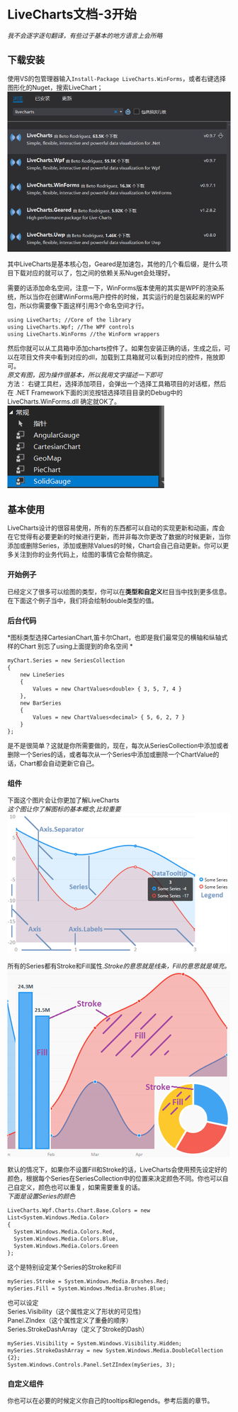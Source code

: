 # LiveCharts文档-3开始
*我不会逐字逐句翻译，有些过于基本的地方语言上会所略*
## 下载安装
使用VS的包管理器输入```Install-Package LiveCharts.WinForms```，或者右键选择图形化的Nuget，搜索LiveChart；  
![](../Images/LiveCharts/nugetinstall.png)

其中LiveCharts是基本核心包，Geared是加速包，其他的几个看后缀，是什么项目下载对应的就可以了，包之间的依赖关系Nuget会处理好。  

需要的话添加命名空间，注意一下，WinForms版本使用的其实是WPF的渲染系统，所以当你在创建WinForms用户控件的时候，其实运行的是包装起来的WPF包，所以你需要像下面这样引用3个命名空间才行。  
```
using LiveCharts; //Core of the library
using LiveCharts.Wpf; //The WPF controls
using LiveCharts.WinForms //the WinForm wrappers
```
然后你就可以从工具箱中添加charts控件了。如果包安装正确的话，生成之后，可以在项目文件夹中看到对应的dll，加载到工具箱就可以看到对应的控件，拖放即可。  
*原文有图，因为操作很基本，所以我用文字描述一下即可*  
方法： 
右键工具栏，选择添加项目，会弹出一个选择工具箱项目的对话框，然后在 .NET Framework下面的浏览按钮选择项目目录的Debug中的LiveCharts.WinForms.dll 确定就OK了。  
![](../Images/livecharts/toolboxitem.png)

## 基本使用
LiveCharts设计的很容易使用，所有的东西都可以自动的实现更新和动画，库会在它觉得有必要更新的时候进行更新，而并非每次你更改了数据的时候更新，当你添加或删除Series，添加或删除Values的时候，Chart会自己自动更新。你可以更多关注到你的业务代码上，绘图的事情它会帮你搞定。  
### 开始例子
已经定义了很多可以绘图的类型，你可以在**类型和自定义**栏目当中找到更多信息。在下面这个例子当中，我们将会绘制double类型的值。
### 后台代码
*图标类型选择CartesianChart,笛卡尔Chart，也即是我们最常见的横轴和纵轴式样的Chart
别忘了using上面提到的命名空间
*
```
myChart.Series = new SeriesCollection
{
    new LineSeries
    {
        Values = new ChartValues<double> { 3, 5, 7, 4 }
    },
    new BarSeries                
    {
        Values = new ChartValues<decimal> { 5, 6, 2, 7 }
    }
};
```
是不是很简单？这就是你所需要做的，现在，每次从SeriesCollection中添加或者删除一个Series的话，或者每次从一个Series中添加或删除一个ChartValue的话，Chart都会自动更新它自己。
### 组件
下面这个图片会让你更加了解LiveCharts  
*这个图让你了解图标的基本概念,比较重要*  
![](../Images/livecharts/components.png)

所有的Series都有Stroke和Fill属性.*Stroke的意思就是线条，Fill的意思就是填充。*
![](../Images/livecharts/strokeandfill.png)

默认的情况下，如果你不设置Fill和Stroke的话，LiveCharts会使用预先设定好的颜色，根据每个Series在SeriesCollection中的位置来决定颜色不同。你也可以自己自定义，颜色也可以重复，如果需要重复的话。  
*下面是设置Series的颜色*
```
LiveCharts.Wpf.Charts.Chart.Base.Colors = new List<System.Windows.Media.Color>
{
  System.Windows.Media.Colors.Red,
  System.Windows.Media.Colors.Blue,
  System.Windows.Media.Colors.Green
};
```
这个是特别设定某个Series的Stroke和Fill
```
mySeries.Stroke = System.Windows.Media.Brushes.Red;
mySeries.Fill = System.Windows.Media.Brushes.Blue;
```
也可以设定   
Series.Visibility（这个属性定义了形状的可见性)  
Panel.ZIndex（这个属性定义了重叠的顺序）  
Series.StrokeDashArray（定义了Stroke的Dash）  
```
mySeries.Visibility = System.Windows.Visibility.Hidden;
mySeries.StrokeDashArray = new System.Windows.Media.DoubleCollection {2};
System.Windows.Controls.Panel.SetZIndex(mySeries, 3);
```
### 自定义组件
你也可以在必要的时候定义你自己的tooltips和legends。参考后面的章节。